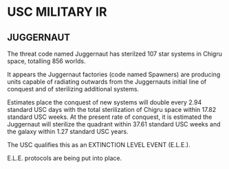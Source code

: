 # USC MILITARY IR

## JUGGERNAUT
The threat code named Juggernaut has sterilzed 107 star systems in Chigru space, totalling 856 worlds.

It appears the Juggernaut factories (code named Spawners) are producing units capable of radiating outwards from the Juggernauts initial line of conquest and of sterilizing additional systems. 

Estimates place the conquest of new systems will double every 2.94 standard USC days with the total sterilization of Chigru space within 17.82 standard USC weeks. At the present rate of conquest, it is estimated the Juggernaut will sterilize the quadrant within 37.61 standard USC weeks and the galaxy within 1.27 standard USC years.

The USC qualifies this as an EXTINCTION LEVEL EVENT (E.L.E.).

E.L.E. protocols are being put into place.


